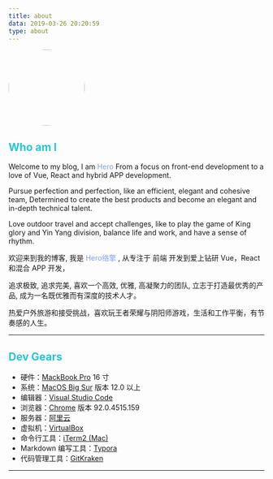 ```yaml
---
title: about
data: 2019-03-26 20:20:59
type: about
---
```


<img src="https://cdn.ithhx.cn/img-blog/20220224084700.png" width="150px" style="margin: 0 auto;border-radius: 50%;">

## <font color="#24c6dc">Who am I</font>

Welcome to my blog, I am <font color="#7aa2f7">Hero</font>
From a focus on front-end development to a love of Vue, React and hybrid APP development.

Pursue perfection and perfection, like an efficient, elegant and cohesive team,
Determined to create the best products and become an elegant and in-depth technical talent.

Love outdoor travel and accept challenges, like to play the game of King glory and Yin Yang division, balance life and work, and have a sense of rhythm.

欢迎来到我的博客, 我是 <font color="#7aa2f7">Hero络擎</font> ,
从专注于 前端 开发到爱上钻研 Vue，React 和混合 APP 开发，

追求极致, 追求完美, 喜欢一个高效, 优雅, 高凝聚力的团队,
立志于打造最优秀的产品, 成为一名既优雅而有深度的技术人才。

热爱户外旅游和接受挑战，喜欢玩王者荣耀与阴阳师游戏，生活和工作平衡，有节奏感的人生。
***
<!-- ## <font color="#24c6dc">Open Sources</font>
- vuejs-countdown-timer 一 Vue 2 活动倒计时组件
- vuejs-scroll-fixed-header 一 Vue 2 滑动固定头部组件
- vue-photoswipe 一 A Vue Integrated PhotoSwipe Image Preview Plugin
- vuejs-sticky-directive 一 支持头部和底部 sticky 的功能, 使用的是原生 js 和 vue 的 directive 实现
- captcha-lumen5 一 Lumen5 的验证码包
*** -->
## <font color="#24c6dc">Dev Gears</font>
- 硬件：[MackBook Pro](https://www.apple.com.cn) 16 寸
- 系统：[MacOS Big Sur](https://www.apple.com.cn) 版本 12.0 以上
- 编辑器：[Visual Studio Code](https://code.visualstudio.com)
- 浏览器：[Chrome](https://google.cn/chrome) 版本 92.0.4515.159
- 服务器：[阿里云](https://www.aliyun.com)
- 虚拟机：[VirtualBox](https://www.virtualbox.org)
- 命令行工具：[iTerm2 (Mac)](https://iterm2.com)
- Markdown 编写工具：[Typora](https://www.typora.io)
- 代码管理工具：[GitKraken](https://www.gitkraken.com)
***
